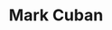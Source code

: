 ---
title: Mark Cuban
thumbImage: Rectangle2_4.webp
description: Back-end developer
link: mailto:mark.cuban@clean.be
---
